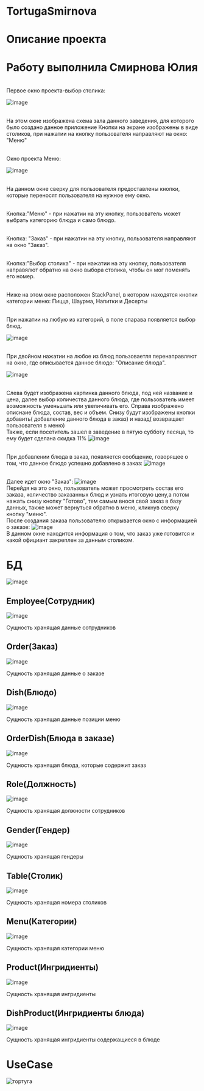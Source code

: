 # TortugaSmirnova
<h1>Описание проекта </h1>

<h1>  Работу выполнила Смирнова Юлия  </h1>

<br> Первое окно проекта-выбор столика: <br>

![image](https://user-images.githubusercontent.com/98512778/196400819-2f42634f-7c13-45e3-8e1e-ab53a537db5e.png)

<br> На этом окне изображена схема зала данного заведения, для которого было создано данное приложение 
Кнопки на экране изображены в виде столиков, при нажатии на кнопку пользователя направляют на окно: "Меню" 

<br> Окно проекта Меню: <br>

![image](https://user-images.githubusercontent.com/98512778/196402707-375bab4b-6480-446d-838a-6da6732fa9a7.png)

<br>На данном окне сверху для пользователя предоставлены кнопки, которые переносят пользователя на нужное ему окно.<br>

<br>Кнопка:"Меню" - при нажатии на эту кнопку, пользователь может выбрать категорию блюда и само блюдо.<br>

<br>Кнопка: "Заказ" - при нажатии на эту кнопку, пользователя направляют на окно "Заказ".  <br>

<br>Кнопка:"Выбор столика" - при нажатии на эту кнопку, пользователя направялют обратно на окно выбора столика, чтобы он мог поменять его номер.<br>

<br>Ниже на этом окне расположен StackPanel, в котором находятся кнопки категории меню: Пицца, Шаурма, Напитки и Десерты<br>

<br>При нажатии на любую из категорий, в поле спарава появляется выбор блюд.

![image](https://user-images.githubusercontent.com/98512778/196559165-9a403c80-64a3-4036-a9f3-e24bf7bf006a.png)


<br>При двойном нажатии на любое из блюд пользоваетля перенаправляют на окно, где описывается данное блюдо: "Описание блюда".



![image](https://user-images.githubusercontent.com/98512778/196557943-59e9a2a2-5678-470b-ab85-e961f6dbeced.png)

<br>Слева будет изображена картинка данного блюда, под ней название и цена, далее выбор количества данного блюда, 
где пользователь имеет возможность  уменьшать или увеличивать его.
Справа изображено описнаие блюда, состав, вес и объем.
Снизу будут изображены кнопки добавить( добавление данного блюда в заказ) и назад( возвращает пользователя в меню)
<br> Также, если посетитель зашел в заведение в пятую субботу песяца, то ему будет сделана скидка 11%
![image](https://user-images.githubusercontent.com/98512778/201787696-159a63ea-b884-4e67-98f4-8936c6e6ae24.png)




<br> При добавлении блюда в заказ, появляется сообщение, говорящее о том, что данное блюдо успешно добавлено в заказ:
![image](https://user-images.githubusercontent.com/98512778/196559412-84535f26-59d6-4852-af45-c3d7164969ae.png)

<br>Далее идет окно "Заказ":
![image](https://user-images.githubusercontent.com/98512778/196559563-14b53ab8-91d8-4d02-bf30-b710ba28e9d2.png)
<br> Перейдя на это окно, пользователь может просмотреть состав его заказа, количество заказанных блюд и узнать итоговую цену,а потом нажать снизу кнопку "Готово", тем самым внося свой заказ в базу данных,
также может вернуться обратно в меню, кликнув сверху кнопку "меню".
<br> После создания заказа  пользователю открывается окно с информацией о заказе:
![image](https://user-images.githubusercontent.com/98512778/196560080-79b68c83-6c56-49e1-8c5e-c739a8297ce0.png)
<br> В данном окне находится информация о том, что заказ уже готовится и какой официант закреплен за данным столиком.

<h1>БД</h1>

![image](https://user-images.githubusercontent.com/98512778/212114864-d51235e3-2b15-495a-a4ac-25b1957daedb.png)

<h2>Employee(Сотрудник)</h2>

![image](https://user-images.githubusercontent.com/98512778/212115086-ed565b87-c12c-4e83-a03e-31ecf00cf3bc.png)

Сущность хранящая данные сотрудников

<h2>Order(Заказ)</h2>

![image](https://user-images.githubusercontent.com/98512778/212115086-ed565b87-c12c-4e83-a03e-31ecf00cf3bc.png)

Сущность хранящая данные о заказе

<h2>Dish(Блюдо)</h2>

![image](https://user-images.githubusercontent.com/98512778/212116009-9634b073-da08-4446-bd85-a4aae3b44e50.png)

Сущность хранящая данные позиции меню

<h2>OrderDish(Блюда в заказе)</h2>

![image](https://user-images.githubusercontent.com/98512778/212115086-ed565b87-c12c-4e83-a03e-31ecf00cf3bc.png)

Сущность хранящая блюда, которые содержит заказ

<h2>Role(Должность)</h2>

![image](https://user-images.githubusercontent.com/98512778/212116790-37db762d-27aa-415a-b87f-174b65daae18.png)

Сущность хранящая должности сотрудников

<h2>Gender(Гендер)</h2>

![image](https://user-images.githubusercontent.com/98512778/212116910-5aa9e3c9-ace9-4a4a-8008-233c9e49daba.png)

Сущность хранящая гендеры

<h2>Table(Столик)</h2>

![image](https://user-images.githubusercontent.com/98512778/212117141-2a76b1db-44b5-4661-a45a-38c1a9a1f7a5.png)

Сущность хранящая номера столиков

<h2>Menu(Категории)</h2>

![image](https://user-images.githubusercontent.com/98512778/212117409-8a5c58fb-26ec-470e-9dad-f26851c28375.png)

Сущность хранящая категории меню

<h2>Product(Ингридиенты)</h2>

![image](https://user-images.githubusercontent.com/98512778/212119161-cf416842-0424-4d6e-b219-f0ddb6ed0d07.png)

Сущность хранящая ингридиенты

<h2>DishProduct(Ингридиенты блюда)</h2>

![image](https://user-images.githubusercontent.com/98512778/212119415-260e16ea-12e0-4943-93f9-f084b0ee227a.png)

Сущность хранящая ингридиенты содержащиеся в блюде

<h1>UseCase</h1>

![тортуга](https://user-images.githubusercontent.com/98512778/212111966-430850ef-acd2-4c17-abda-09b19dc0ceb8.png)
